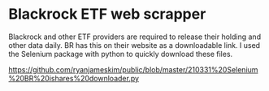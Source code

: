 # Blackrock ETF web scrapper

Blackrock and other ETF providers are required to release their holding and other data daily. BR has this on their website as a downloadable link. I used the Selenium package with python to quickly download these files.

https://github.com/ryanjameskim/public/blob/master/210331%20Selenium%20BR%20ishares%20downloader.py
